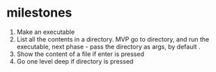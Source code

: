 # milestones

1. Make an executable
2. List all the contents in a directory. MVP go to directory, and run the executable, next phase - pass the directory as args, by default .
3. Show the content of a file if enter is pressed
4. Go one level deep if directory is pressed
